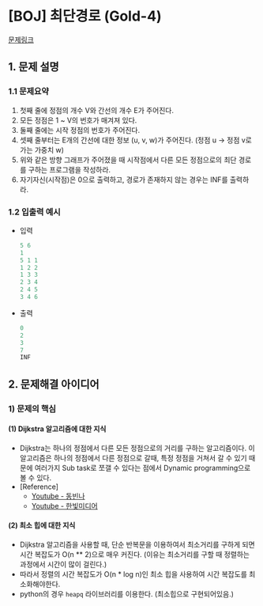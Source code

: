 # [BOJ] 최단경로 (Gold-4)

[문제링크](https://www.acmicpc.net/problem/1753)

## 1. 문제 설명



### 1.1 문제요약

1. 첫째 줄에 정점의 개수 V와 간선의 개수 E가 주어진다.
2. 모든 정점은 1 ~ V의 번호가 매겨져 있다.
3. 둘째 줄에는 시작 정점의 번호가 주어진다.
4. 셋째 줄부터는 E개의 간선에 대한 정보 (u, v, w)가 주어진다. (정점 u -> 정점 v로 가는 가중치 w)
5. 위와 같은 방향 그래프가 주어졌을 때 시작점에서 다른 모든 정점으로의 최단 경로를 구하는 프로그램을 작성하라.
6. 자기자신(시작점)은 0으로 출력하고, 경로가 존재하지 않는 경우는 INF를 출력하라.

### 1.2 입출력 예시

- 입력

  ```python
  5 6
  1
  5 1 1
  1 2 2
  1 3 3
  2 3 4
  2 4 5
  3 4 6
  ```
  
- 출력

  ```python
  0
  2
  3
  7
  INF
  ```
  
  

## 2. 문제해결 아이디어



### 1) 문제의 핵심



#### (1) Dijkstra 알고리즘에 대한 지식

- Dijkstra는 하나의 정점에서 다른 모든 정점으로의 거리를 구하는 알고리즘이다. 이 알고리즘은 하나의 정점에서 다른 정점으로 갈때, 특정 정점을 거쳐서 갈 수 있기 때문에 여러가지 Sub task로 쪼갤 수 있다는 점에서 Dynamic programming으로 볼 수 있다.
- [Reference]
  - [Youtube - 동빈나](https://www.youtube.com/watch?v=611B-9zk2o4)
  - [Youtube - 한빛미디어](https://www.youtube.com/watch?v=F-tkqjUiik0)



#### (2) 최소 힙에 대한 지식

- Dijkstra 알고리즘을 사용할 때, 단순 반복문을 이용하여서 최소거리를 구하게 되면 시간 복잡도가 O(n ** 2)으로 매우 커진다. (이유는 최소거리를 구할 때 정렬하는 과정에서 시간이 많이 걸린다.)
- 따라서 정렬의 시간 복잡도가 O(n * log n)인 최소 힙을 사용하여 시간 복잡도를 최소화해야한다.
- python의 경우 ``heapq`` 라이브러리를 이용한다. (최소힙으로 구현되어있음.)